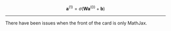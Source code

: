$$\mathbf{a}^{(1)} = \sigma(\mathbf{W} \mathbf{a}^{(0)} + \mathbf{b})$$

---

There have been issues when the front of the card is only MathJax.
